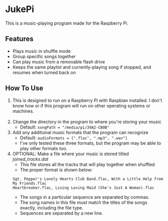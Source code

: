 # JukePi

This is a music-playing program made for the Raspberry Pi.

## Features
* Plays music in shuffle mode
* Group specific songs together
* Can play music from a removable flash drive
* Keeps the same playlist and currently-playing song if stopped, and resumes when turned back on

## How To Use
1. This is designed to run on a Raspberry Pi with Raspbian installed. I don't know how or if this program will run on other operating systems or machines.<br><br>
2. Change the directory in the program to where you're storing your music
   * Default: ```songPath = "/media/pi/39A2-CB0B" ```
3. Add any additional music formats that the program can recognize
   * Default: ```audioFormats = [".flac", ".mp3", ".wav"] ```
   * I've only tested these three formats, but the program may be able to play other formats too.
4. OPTIONAL: Make a file where your music is stored titled <i>joined_tracks.dat</i>
   * This file stores all the tracks that will play together when shuffled
   * The proper format is shown below:
   ```
   Sgt. Pepper's Lonely Hearts Club Band.flac, With a Little Help from My Friends.flac
   Heartbreaker.flac, Living Loving Maid (She's Just A Woman).flac
   ```
   * The songs in a particular sequence are separated by commas.
   * The song names in this file must match the titles of the songs exactly, including the file type.
   * Sequences are separated by a new line.
